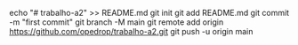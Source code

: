 echo "# trabalho-a2" >> README.md
git init
git add README.md
git commit -m "first commit"
git branch -M main
git remote add origin https://github.com/opedrop/trabalho-a2.git
git push -u origin main
